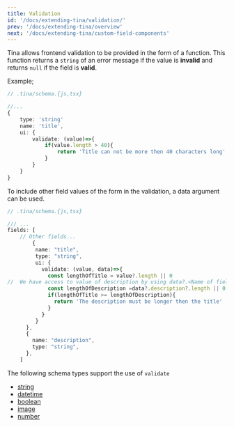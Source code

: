 ```yaml
---
title: Validation
id: '/docs/extending-tina/validation/'
prev: '/docs/extending-tina/overview'
next: '/docs/extending-tina/custom-field-components'
---
```


Tina allows frontend validation to be provided in the form of a function. This function returns a `string` of an error message if the value is **invalid** and returns `null` if the field is **valid**.

Example;
```ts
// .tina/schema.{js,tsx}

//...
{
    type: 'string'
    name: 'title',
    ui: {
        validate: (value)=>{
            if(value.length > 40){
                return 'Title can not be more then 40 characters long'
            }
        }
    }
}
```

<!-- TODO: add screenshot -->

To include other field values of the form in the validation, a data argument can be used.

```ts
// .tina/schema.{js,tsx}

/// ...
fields: [
    // Other fields...
        {
         name: "title",
         type: "string",
         ui: {
           validate: (value, data)=>{
             const lengthOfTitle = value?.length || 0
//  We have access to value of description by using data?.<Name of field>
             const lengthOfDescription =data?.description?.length || 0
             if(lengthOfTitle >= lengthOfDescription){
               return 'The description must be longer then the title'
             }
           }
         }
      },
      {
        name: "description",
        type: "string",
      },
    ]
```

<!-- TODO: add screenshots -->



The following schema types support the use of `validate`
- [string](/docs/reference/types/string/)
- [datetime](/docs/reference/types/datetime/)
- [boolean](/docs/reference/types/boolean/)
- [image](/docs/reference/types/image/)
- [number](/docs/reference/types/number/)
